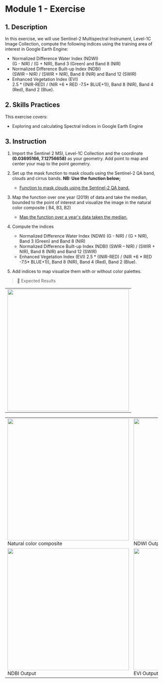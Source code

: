# Module 1 - Exercise 

## 1. Description

In this exercise, we will use Sentinel-2 Multispectral Instrument, Level-1C Image Collection,
compute the following indices using the training area of interest in Google Earth Engine:
-  Normalized Difference Water Index (NDWI)<br>
   (G - NIR) / (G + NIR), Band 3 (Green) and Band 8 (NIR)
- Normalized Difference Built-up Index (NDBI)<br>
  (SWIR – NIR) / (SWIR + NIR), Band 8 (NIR) and Band 12 (SWIR)
-  Enhanced Vegetation Index (EVI)<br>
  2.5 * ((NIR-RED) / (NIR +6 * RED -7.5* BLUE+1)), Band 8 (NIR), Band 4 (Red), Band 2 (Blue).



## 2. Skills Practices

This exercise covers:

- Exploring and calculating Spectral indices in Google Earth Engine




## 3. Instruction

1. Import the Sentinel 2 MSI, Level-1C Collection and the coordinate **(0.03695166, 7.12756658)** as your geometry. Add point to map and center your map to the point geometry.
2. Set up the mask function to mask clouds using the Sentinel-2 QA band, clouds and cirrus bands.
 **NB: Use the function below;**

    - [Function to mask clouds using the Sentinel-2 QA band.](https://code.earthengine.google.com/2e3d32e58da17f5610d5256b64a280a3?noload=true)

3. Map the function over one year (2019) of data and take the median, bounded to the point of interest and visualize the image in the natural color composite ( B4, B3, B2)

    - [ Map the function over a year's  data  taken the median,](https://code.earthengine.google.com/d472d85f373ad7520803a47aea3f79ea?noload=true)

4. Compute the indices

    - Normalized Difference Water Index (NDWI)
     (G - NIR) / (G + NIR), Band 3 (Green) and Band 8 (NIR)
    - Normalized Difference Built-up Index (NDBI)
    (SWIR – NIR) / (SWIR + NIR), Band 8 (NIR) and Band 12 (SWIR)
    - Enhanced Vegetation Index (EVI)
    2.5 * ((NIR-RED) / (NIR +6 * RED -7.5* BLUE+1)), Band 8 (NIR), Band 4 (Red), Band 2 (Blue).

5. Add indices to map visualize them with or without color palettes.






> :pushpin: Expected Results <br>

<table style="border: 0;">  
  <tr> 
    <td vlign="center" style="border: 0;"><img src="https://github.com/ernest19/SNV/blob/main/img/exercise/mod3_exercise1.png" width="400"></td>
  </tr>
</table>


<table style="border: 0;">  
  <tr> 
    <td vlign="center" style="border: 0;"><img src="https://github.com/ernest19/SNV/blob/main/img/exercise/mod3_exercise11.png.png" width="400">Natural color composite</td>

  <td vlign="center" style="border: 0;"><img src="https://github.com/ernest19/SNV/blob/main/img/exercise/mod3_exercise12.png" width="400">NDWI Output
  </td>
  </tr>

   <tr> 
    <td vlign="center" style="border: 0;"><img src="https://github.com/ernest19/SNV/blob/main/img/exercise/mod3_exercise13.png.png" width="400">NDBI Output
</td>

  <td vlign="center" style="border: 0;"><img src="https://github.com/ernest19/SNV/blob/main/img/exercise/mod3_exercise14.png" width="400">EVI Output
  </td>
  </tr>
</table>




